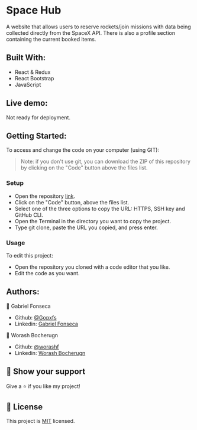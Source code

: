 # Space Hub
A website that allows users to reserve rockets/join missions with data being collected directly from the SpaceX API. There is also a profile section containing the current booked items.

## Built With:
- React & Redux
- React Bootstrap
- JavaScript

## Live demo:
Not ready for deployment.

## Getting Started:
To access and change the code on your computer (using GIT):
> Note: if you don't use git, you can download the ZIP of this repository by clicking on the "Code" button above the files list.
### Setup
- Open the repository [link](https://github.com/Gopxfs/space-hub).
- Click on the "Code" button, above the files list.
- Select one of the three options to copy the URL: HTTPS, SSH key and GitHub CLI.
- Open the Terminal in the directory you want to copy the project.
- Type git clone, paste the URL you copied, and press enter.
### Usage
To edit this project:
- Open the repository you cloned with a code editor that you like.
- Edit the code as you want.

## Authors:
:bust_in_silhouette: Gabriel Fonseca
- Github: [@Gopxfs](https://github.com/Gopxfs)
- Linkedin: [Gabriel Fonseca](https://www.linkedin.com/in/gabriel-fonseca-sales-8bb64b236/)

:bust_in_silhouette: Worash Bocherugn
- Github: [@worashf](https://github.com/worashf)
- Linkedin: [Worash Bocherugn](https://www.linkedin.com/in/worash-abocherugn-a02219154/)

## :star2: Show your support
Give a :star: if you like my project!

## :pencil: License
This project is [MIT](https://github.com/Gopxfs/space-hub/blob/main/LICENSE) licensed.
